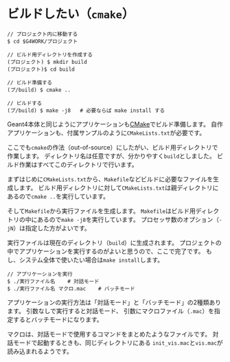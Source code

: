 # ビルドしたい（``cmake``）

```console
// プロジェクト内に移動する
$ cd $G4WORK/プロジェクト

// ビルド用ディレクトリを作成する
(プロジェクト) $ mkdir build
(プロジェクト)$ cd build

// ビルド準備する
(プ/build) $ cmake ..

// ビルドする
(プ/build) $ make -j8   # 必要ならば make install する
```

Geant4本体と同じようにアプリケーションも[CMake](https://cmake.org/)でビルド準備します。
自作アプリケーションも、付属サンプルのように``CMakeLists.txt``が必要です。

ここでも``cmake``の作法（out-of-source）にしたがい、ビルド用ディレクトリで作業します。
ディレクトリ名は任意ですが、分かりやすく``build``としました。
ビルド作業はすべてこのディレクトリで行います。

まずはじめに``CMakeLists.txt``から、``Makefile``などビルドに必要なファイルを生成します。
ビルド用ディレクトリに対して``CMakeLists.txt``は親ディレクトリにあるので``cmake ..``を実行しています。

そして``Makefile``から実行ファイルを生成します。
``Makefile``はビルド用ディレクトリの中にあるので``make -j8``を実行しています。
プロセッサ数のオプション（``-jN``）は指定した方がよいです。

実行ファイルは現在のディレクトリ（``build``）に生成されます。
プロジェクトの中でアプリケーションを実行するのがよいと思うので、ここで完了です。
もし、システム全体で使いたい場合は``make install``します。

```console
// アプリケーションを実行
$ ./実行ファイル名    # 対話モード
$ ./実行ファイル名 マクロ.mac    # バッチモード
```

アプリケーションの実行方法は「対話モード」と「バッチモード」の2種類あります。
引数なしで実行すると対話モード、
引数にマクロファイル（``.mac``）を指定するとバッチモードになります。

マクロは、対話モードで使用するコマンドをまとめたようなファイルです。
対話モードで起動するときも、同じディレクトリにある
``init_vis.mac``と``vis.mac``が読み込まれるようです。
